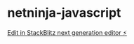 # netninja-javascript

[Edit in StackBlitz next generation editor ⚡️](https://stackblitz.com/~/github.com/maxlittle56/netninja-javascript)